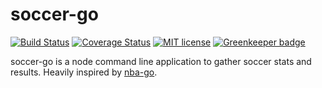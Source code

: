 # soccer-go

[![Build Status](https://travis-ci.org/acifani/soccer-go.svg?branch=master)](https://travis-ci.org/acifani/soccer-go.svg?branch=master)
[![Coverage Status](https://coveralls.io/repos/github/acifani/soccer-go/badge.svg?branch=master)](https://coveralls.io/github/acifani/soccer-go?branch=master)
[![MIT license](http://img.shields.io/badge/license-MIT-brightgreen.svg)](http://opensource.org/licenses/MIT)
[![Greenkeeper badge](https://badges.greenkeeper.io/acifani/soccer-go.svg)](https://greenkeeper.io/)

soccer-go is a node command line application to gather soccer stats and results. Heavily inspired by [nba-go](https://github.com/xxhomey19/nba-go).
